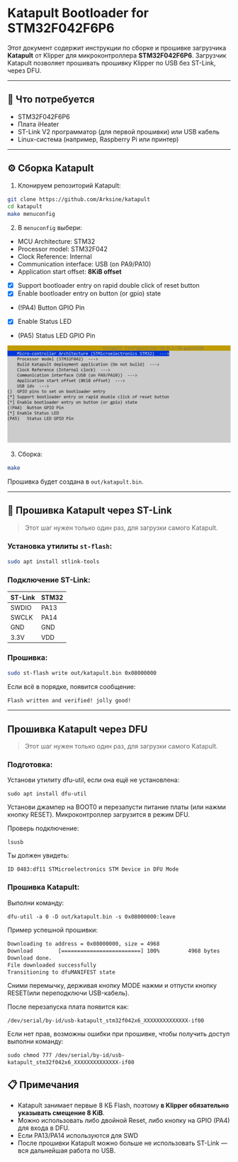 # Katapult Bootloader for STM32F042F6P6

Этот документ содержит инструкции по сборке и прошивке загрузчика **Katapult** от Klipper для микроконтроллера **STM32F042F6P6**. Загрузчик Katapult позволяет прошивать прошивку Klipper по USB без ST-Link, через DFU.

---

## 🧰 Что потребуется

- STM32F042F6P6
- Плата iHeater
- ST-Link V2 программатор (для первой прошивки) или USB кабель
- Linux-система (например, Raspberry Pi или принтер)

---

## ⚙️ Сборка Katapult

1. Клонируем репозиторий Katapult:

```bash
git clone https://github.com/Arksine/katapult
cd katapult
make menuconfig
```

2. В `menuconfig` выбери:

- MCU Architecture: STM32
- Processor model: STM32F042
- Clock Reference: Internal
- Communication interface: USB (on PA9/PA10)
- Application start offset: **8KiB offset**
- [x] Support bootloader entry on rapid double click of reset button
- [x] Enable bootloader entry on button (or gpio) state
- (!PA4)  Button GPIO Pin
- [X] Enable Status LED
- (PA5)   Status LED GPIO Pin


![menuconfig](img/katapult_menuconfig.jpg)

3. Сборка:

```bash
make
```

Прошивка будет создана в `out/katapult.bin`.

---

## 🔌 Прошивка Katapult через ST-Link

> Этот шаг нужен только один раз, для загрузки самого Katapult.

### Установка утилиты `st-flash`:

```bash
sudo apt install stlink-tools
```

### Подключение ST-Link:

| ST-Link | STM32     |
|---------|-----------|
| SWDIO   | PA13      |
| SWCLK   | PA14      |
| GND     | GND       |
| 3.3V    | VDD       |

### Прошивка:

```bash
sudo st-flash write out/katapult.bin 0x08000000
```

Если всё в порядке, появится сообщение:

```
Flash written and verified! jolly good!
```

---

## Прошивка Katapult через DFU

> Этот шаг нужен только один раз, для загрузки самого Katapult.

### Подготовка:
Установи утилиту dfu-util, если она ещё не установлена:
    
    sudo apt install dfu-util

Установи джампер на BOOT0 и перезапусти питание платы (или нажми кнопку RESET).
Микроконтроллер загрузится в режим DFU.

Проверь подключение:

    lsusb

Ты должен увидеть:

    ID 0483:df11 STMicroelectronics STM Device in DFU Mode

### Прошивка Katapult:
Выполни команду:

    dfu-util -a 0 -D out/katapult.bin -s 0x08000000:leave

Пример успешной прошивки:

    Downloading to address = 0x08000000, size = 4968
    Download        [=========================] 100%         4968 bytes
    Download done.
    File downloaded successfully
    Transitioning to dfuMANIFEST state

Сними перемычку, держивая кнопку MODE нажми и отпусти кнопку RESET(или переподключи USB-кабель).

После перезапуска плата появится как:

    /dev/serial/by-id/usb-katapult_stm32f042x6_XXXXXXXXXXXXXX-if00

Если нет прав, возможны ошибки при прошивке, чтобы получить доступ выполни команду:
```
sudo chmod 777 /dev/serial/by-id/usb-katapult_stm32f042x6_XXXXXXXXXXXXXX-if00
``` 

## 📋 Примечания

- Katapult занимает первые 8 КБ Flash, поэтому **в Klipper обязательно указывать смещение 8 KiB**.
- Можно использовать либо двойной Reset, либо кнопку на GPIO (PA4) для входа в DFU.
- Если PA13/PA14 используются для SWD
- После прошивки Katapult можно больше не использовать ST-Link — вся дальнейшая работа по USB.

